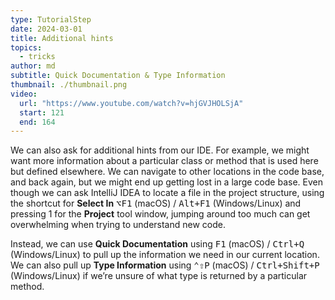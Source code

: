 ```yaml
---
type: TutorialStep
date: 2024-03-01
title: Additional hints
topics:
  - tricks
author: md
subtitle: Quick Documentation & Type Information
thumbnail: ./thumbnail.png
video:
  url: "https://www.youtube.com/watch?v=hjGVJHOLSjA"
  start: 121
  end: 164
---
```


We can also ask for additional hints from our IDE. For example, we might want more information about a particular class or method that is used here but defined elsewhere. We can navigate to other locations in the code base, and back again, but we might end up getting lost in a large code base. Even though we can ask IntelliJ IDEA to locate a file in the project structure, using the shortcut for **Select In** <kbd>⌥F1</kbd> (macOS) / <kbd>Alt+F1</kbd> (Windows/Linux) and pressing 1 for the **Project** tool window, jumping around too much can get overwhelming when trying to understand new code.

Instead, we can use **Quick Documentation** using <kbd>F1</kbd> (macOS) / <kbd>Ctrl+Q</kbd> (Windows/Linux) to pull up the information we need in our current location.
We can also pull up **Type Information** using <kbd>⌃⇧P</kbd> (macOS) / <kbd>Ctrl+Shift+P</kbd> (Windows/Linux) if we’re unsure of what type is returned by a particular method.
